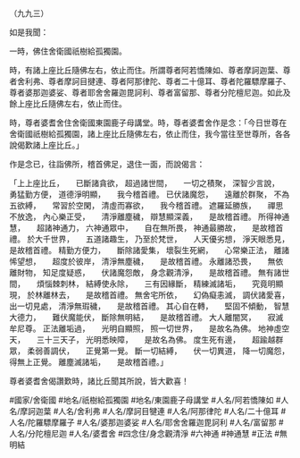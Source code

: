 （九九三）

如是我聞：

一時，佛住舍衛國祇樹給孤獨園。

時，有諸上座比丘隨佛左右，依止而住。所謂尊者阿若憍陳如、尊者摩訶迦葉、尊者舍利弗、尊者摩訶目揵連、尊者阿那律陀、尊者二十億耳、尊者陀羅驃摩羅子、尊者婆那迦婆娑、尊者耶舍舍羅迦毘訶利、尊者富留那、尊者分陀檀尼迦。如此及餘上座比丘隨佛左右，依止而住。

時，尊者婆耆舍住舍衛國東園鹿子母講堂。時，尊者婆耆舍作是念：「今日世尊在舍衛國祇樹給孤獨園，諸上座比丘隨佛左右，依止而住，我今當往至世尊所，各各說偈歎諸上座比丘。」

作是念已，往詣佛所，稽首佛足，退住一面，而說偈言：

「上上座比丘，　　已斷諸貪欲，
超過諸世間，　　一切之積聚，
深智少言說，　　勇猛勤方便，
道德淨明顯，　　我今稽首禮。
已伏諸魔怨，　　遠離於群聚，
不為五欲縛，　　常習於空閑，
清虛而寡欲，　　我今稽首禮。
遮羅延勝族，　　禪思不放逸，
內心樂正受，　　清淨離塵穢，
辯慧顯深義，　　是故稽首禮。
所得神通慧，　　超諸神通力，
六神通眾中，　　自在無所畏，
神通最勝故，　　是故稽首禮。
於大千世界，　　五道諸趣生，
乃至於梵世，　　人天優劣想，
淨天眼悉見，　　是故稽首禮。
精勤方便力，　　斷除諸愛集，
壞裂生死網，　　心常樂正法，
離諸悕望想，　　超度於彼岸，
清淨無塵穢，　　是故稽首禮。
永離諸恐畏，　　無依離財物，
知足度疑惑，　　伏諸魔怨敵，
身念觀清淨，　　是故稽首禮。
無有諸世間，　　煩惱棘刺林，
結縛使永除，　　三有因緣斷，
精練滅諸垢，　　究竟明顯現，
於林離林去，　　是故稽首禮。
無舍宅所依，　　幻偽癡恚滅，
調伏諸愛喜，　　出一切見處，
清淨無瑕穢，　　是故稽首禮。
其心自在轉，　　堅固不傾動，
智慧大德力，　　難伏魔能伏，
斷除無明結，　　是故稽首禮。
大人離闇冥，　　寂滅牟尼尊。
正法離垢過，　　光明自顯照，
照一切世界，　　是故名為佛。
地神虛空天，　　三十三天子，
光明悉映障，　　是故名為佛。
度生死有邊，　　超踰越群眾，
柔弱善調伏，　　正覺第一覺。
斷一切結縛，　　伏一切異道，
降一切魔怨，　　得無上正覺。
離塵滅諸垢，　　是故稽首禮。」

尊者婆耆舍偈讚歎時，諸比丘聞其所說，皆大歡喜！

#國家/舍衛國
#地名/祇樹給孤獨園
#地名/東園鹿子母講堂
#人名/阿若憍陳如
#人名/摩訶迦葉
#人名/舍利弗
#人名/摩訶目犍連
#人名/阿那律陀
#人名/二十億耳
#人名/陀羅驃摩羅子
#人名/婆那迦婆娑
#人名/耶舍舍羅迦毘訶利
#人名/富留那
#人名/分陀檀尼迦
#人名/婆耆舍
#四念住/身念觀清淨
#六神通
#神通慧
#正法
#無明結
